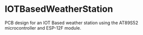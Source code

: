 # IOTBasedWeatherStation
PCB design for an IOT Based weather station using the AT89S52 microcontroller and ESP-12F module.
